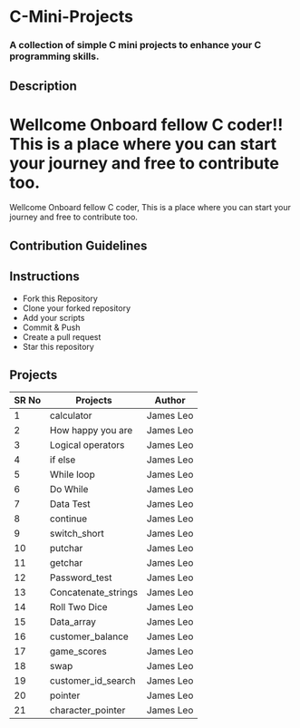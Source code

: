 # C-Mini-Projects
### A collection of simple C mini projects to enhance your C programming skills.


## Description


Wellcome Onboard fellow C coder!! This is a place where you can start your journey and free to contribute too.
=======
Wellcome Onboard fellow C coder, This is a place where you can start your journey and free to contribute too.


## Contribution Guidelines

## Instructions
* Fork this Repository
* Clone your forked repository
* Add your scripts
* Commit & Push
* Create a pull request
* Star this repository

## Projects


|SR No |Projects  | Author|
--- | --- | ---|
|1|calculator|James Leo|
|2|How happy you are|James Leo|
|3|Logical operators|James Leo|
|4|if else|James Leo|
|5|While loop|James Leo|
|6|Do While|James Leo|f
|7|Data Test|James Leo|
|8|continue|James Leo|
|9|switch_short|James Leo|
|10|putchar|James Leo|
|11|getchar|James Leo|
|12|Password_test|James Leo|
|13|Concatenate_strings|James Leo|
|14|Roll Two Dice|James Leo|
|15|Data_array|James Leo|
|16|customer_balance|James Leo|
|17|game_scores|James Leo|
|18|swap|James Leo|
|19|customer_id_search|James Leo|
|20|pointer|James Leo|
|21|character_pointer|James Leo|
